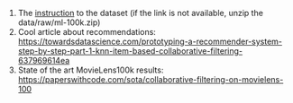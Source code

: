 1) The [instruction](../data/raw/ml-100k/README) to the dataset (if the link is not available, unzip the data/raw/ml-100k.zip)
2) Cool article about recommendations: https://towardsdatascience.com/prototyping-a-recommender-system-step-by-step-part-1-knn-item-based-collaborative-filtering-637969614ea
3) State of the art MovieLens100k results: https://paperswithcode.com/sota/collaborative-filtering-on-movielens-100 